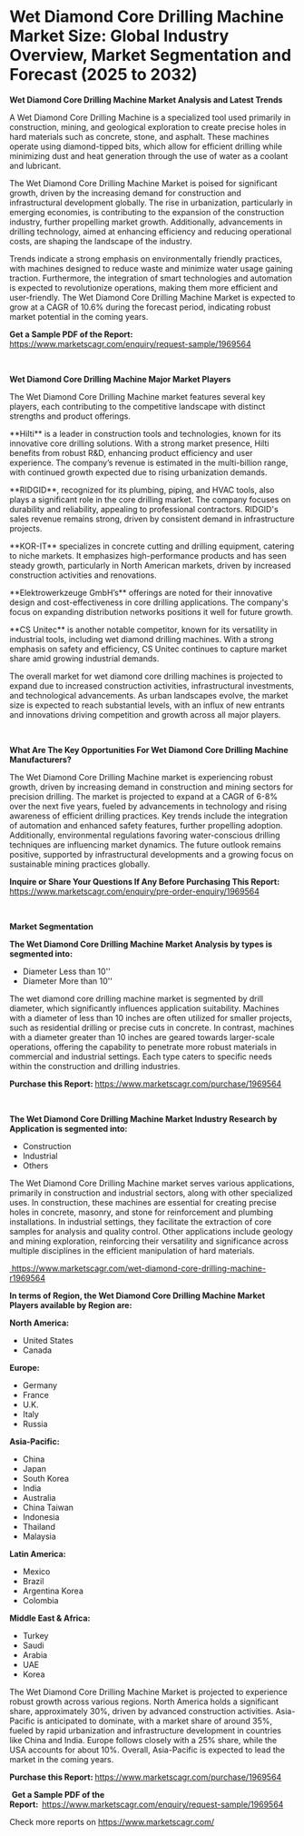 <p><h1>Wet Diamond Core Drilling Machine Market Size: Global Industry Overview, Market Segmentation and Forecast (2025 to 2032)</h1></p><p><strong>Wet Diamond Core Drilling Machine Market Analysis and Latest Trends</strong></p>
<p><p>A Wet Diamond Core Drilling Machine is a specialized tool used primarily in construction, mining, and geological exploration to create precise holes in hard materials such as concrete, stone, and asphalt. These machines operate using diamond-tipped bits, which allow for efficient drilling while minimizing dust and heat generation through the use of water as a coolant and lubricant.</p><p>The Wet Diamond Core Drilling Machine Market is poised for significant growth, driven by the increasing demand for construction and infrastructural development globally. The rise in urbanization, particularly in emerging economies, is contributing to the expansion of the construction industry, further propelling market growth. Additionally, advancements in drilling technology, aimed at enhancing efficiency and reducing operational costs, are shaping the landscape of the industry.</p><p>Trends indicate a strong emphasis on environmentally friendly practices, with machines designed to reduce waste and minimize water usage gaining traction. Furthermore, the integration of smart technologies and automation is expected to revolutionize operations, making them more efficient and user-friendly. The Wet Diamond Core Drilling Machine Market is expected to grow at a CAGR of 10.6% during the forecast period, indicating robust market potential in the coming years.</p></p>
<p><strong>Get a Sample PDF of the Report:&nbsp;</strong> <a href="https://www.marketscagr.com/enquiry/request-sample/1969564?utm_campaign=2307&utm_medium=2&utm_source=Github&utm_content=ia&utm_term=02032025&utm_id=wet-diamond-core-drilling-machine">https://www.marketscagr.com/enquiry/request-sample/1969564</a></p>
<p>&nbsp;</p>
<p><strong>Wet Diamond Core Drilling Machine Major Market Players</strong></p>
<p><p>The Wet Diamond Core Drilling Machine market features several key players, each contributing to the competitive landscape with distinct strengths and product offerings.</p><p>**Hilti** is a leader in construction tools and technologies, known for its innovative core drilling solutions. With a strong market presence, Hilti benefits from robust R&D, enhancing product efficiency and user experience. The company’s revenue is estimated in the multi-billion range, with continued growth expected due to rising urbanization demands.</p><p>**RIDGID**, recognized for its plumbing, piping, and HVAC tools, also plays a significant role in the core drilling market. The company focuses on durability and reliability, appealing to professional contractors. RIDGID's sales revenue remains strong, driven by consistent demand in infrastructure projects.</p><p>**KOR-IT** specializes in concrete cutting and drilling equipment, catering to niche markets. It emphasizes high-performance products and has seen steady growth, particularly in North American markets, driven by increased construction activities and renovations.</p><p>**Elektrowerkzeuge GmbH’s** offerings are noted for their innovative design and cost-effectiveness in core drilling applications. The company's focus on expanding distribution networks positions it well for future growth.</p><p>**CS Unitec** is another notable competitor, known for its versatility in industrial tools, including wet diamond drilling machines. With a strong emphasis on safety and efficiency, CS Unitec continues to capture market share amid growing industrial demands.</p><p>The overall market for wet diamond core drilling machines is projected to expand due to increased construction activities, infrastructural investments, and technological advancements. As urban landscapes evolve, the market size is expected to reach substantial levels, with an influx of new entrants and innovations driving competition and growth across all major players.</p></p>
<p>&nbsp;</p>
<p><strong>What Are The Key Opportunities For Wet Diamond Core Drilling Machine Manufacturers?</strong></p>
<p><p>The Wet Diamond Core Drilling Machine market is experiencing robust growth, driven by increasing demand in construction and mining sectors for precision drilling. The market is projected to expand at a CAGR of 6-8% over the next five years, fueled by advancements in technology and rising awareness of efficient drilling practices. Key trends include the integration of automation and enhanced safety features, further propelling adoption. Additionally, environmental regulations favoring water-conscious drilling techniques are influencing market dynamics. The future outlook remains positive, supported by infrastructural developments and a growing focus on sustainable mining practices globally.</p></p>
<p><strong>Inquire or Share Your Questions If Any Before Purchasing This Report:</strong> <a href="https://www.marketscagr.com/enquiry/pre-order-enquiry/1969564?utm_campaign=2307&utm_medium=2&utm_source=Github&utm_content=ia&utm_term=02032025&utm_id=wet-diamond-core-drilling-machine">https://www.marketscagr.com/enquiry/pre-order-enquiry/1969564</a></p>
<p>&nbsp;</p>
<p><strong>Market Segmentation</strong></p>
<p><strong>The Wet Diamond Core Drilling Machine Market Analysis by types is segmented into:</strong></p>
<p><ul><li>Diameter Less than 10''</li><li>Diameter More than 10''</li></ul></p>
<p><p>The wet diamond core drilling machine market is segmented by drill diameter, which significantly influences application suitability. Machines with a diameter of less than 10 inches are often utilized for smaller projects, such as residential drilling or precise cuts in concrete. In contrast, machines with a diameter greater than 10 inches are geared towards larger-scale operations, offering the capability to penetrate more robust materials in commercial and industrial settings. Each type caters to specific needs within the construction and drilling industries.</p></p>
<p><strong>Purchase this Report:&nbsp;</strong><a href="https://www.marketscagr.com/purchase/1969564?utm_campaign=2307&utm_medium=2&utm_source=Github&utm_content=ia&utm_term=02032025&utm_id=wet-diamond-core-drilling-machine">https://www.marketscagr.com/purchase/1969564</a></p>
<p>&nbsp;</p>
<p><strong>The Wet Diamond Core Drilling Machine Market Industry Research by Application is segmented into:</strong></p>
<p><ul><li>Construction</li><li>Industrial</li><li>Others</li></ul></p>
<p><p>The Wet Diamond Core Drilling Machine market serves various applications, primarily in construction and industrial sectors, along with other specialized uses. In construction, these machines are essential for creating precise holes in concrete, masonry, and stone for reinforcement and plumbing installations. In industrial settings, they facilitate the extraction of core samples for analysis and quality control. Other applications include geology and mining exploration, reinforcing their versatility and significance across multiple disciplines in the efficient manipulation of hard materials.</p></p>
<p><a href="https://www.marketscagr.com/wet-diamond-core-drilling-machine-r1969564?utm_campaign=2307&utm_medium=2&utm_source=Github&utm_content=ia&utm_term=02032025&utm_id=wet-diamond-core-drilling-machine">&nbsp;https://www.marketscagr.com/wet-diamond-core-drilling-machine-r1969564</a></p>
<p><strong>In terms of Region, the Wet Diamond Core Drilling Machine Market Players available by Region are:</strong></p>
<p>
    <p> <strong> North America: </strong>
        <ul>
            <li>United States</li>
            <li>Canada</li>
        </ul>
        </p> 
    <p> <strong> Europe: </strong>
        <ul>
            <li>Germany</li>
            <li>France</li>
            <li>U.K.</li>
            <li>Italy</li>
            <li>Russia</li>
        </ul>
        </p> 
    <p> <strong> Asia-Pacific: </strong>
        <ul>
            <li>China</li>
            <li>Japan</li>
            <li>South Korea</li>
            <li>India</li>
            <li>Australia</li>
            <li>China Taiwan</li>
            <li>Indonesia</li>
            <li>Thailand</li>
            <li>Malaysia</li>
        </ul>
        </p> 
    <p> <strong> Latin America: </strong>
        <ul>
            <li>Mexico</li>
            <li>Brazil</li>
            <li>Argentina Korea</li>
            <li>Colombia</li>
        </ul>
        </p> 
    <p> <strong> Middle East & Africa: </strong>
        <ul>
            <li>Turkey</li>
            <li>Saudi</li>
            <li>Arabia</li>
            <li>UAE</li>
            <li>Korea</li>
        </ul>
    </p>
    </p>
<p><p>The Wet Diamond Core Drilling Machine Market is projected to experience robust growth across various regions. North America holds a significant share, approximately 30%, driven by advanced construction activities. Asia-Pacific is anticipated to dominate, with a market share of around 35%, fueled by rapid urbanization and infrastructure development in countries like China and India. Europe follows closely with a 25% share, while the USA accounts for about 10%. Overall, Asia-Pacific is expected to lead the market in the coming years.</p></p>
<p><strong>Purchase this Report: </strong><a href="https://www.marketscagr.com/purchase/1969564?utm_campaign=2307&utm_medium=2&utm_source=Github&utm_content=ia&utm_term=02032025&utm_id=wet-diamond-core-drilling-machine">https://www.marketscagr.com/purchase/1969564</a></p>
<p>&nbsp;<strong>Get a Sample PDF of the Report:&nbsp;&nbsp;</strong><a href="https://www.marketscagr.com/enquiry/request-sample/1969564?utm_campaign=2307&utm_medium=2&utm_source=Github&utm_content=ia&utm_term=02032025&utm_id=wet-diamond-core-drilling-machine">https://www.marketscagr.com/enquiry/request-sample/1969564</a></p>
<p><strong></strong></p>
<p>Check more reports on <a href="https://www.marketscagr.com/?utm_campaign=2307&utm_medium=2&utm_source=Github&utm_content=ia&utm_term=02032025&utm_id=wet-diamond-core-drilling-machine">https://www.marketscagr.com/</a></p>